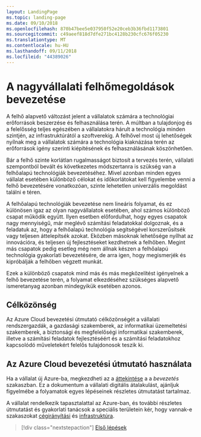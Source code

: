 ```yaml
---
layout: LandingPage
ms.topic: landing-page
ms.date: 09/10/2018
ms.openlocfilehash: 870b47bee5e037950f52e20ceb3b36fbd1173801
ms.sourcegitcommit: c49aeef818d7dfe271bc4128b230cfc676f05230
ms.translationtype: MT
ms.contentlocale: hu-HU
ms.lasthandoff: 09/11/2018
ms.locfileid: "44389026"
---
```

# <a name="enterprise-cloud-adoption"></a>A nagyvállalati felhőmegoldások bevezetése

A felhő alapvető változást jelent a vállalatok számára a technológiai erőforrások beszerzése és felhasználása terén. A múltban a tulajdonjog és a felelősség teljes egészében a vállalatokra hárult a technológia minden szintjén, az infrastruktúrától a szoftverekig. A felhővel most új lehetőségek nyílnak meg a vállalatok számára a technológia kiaknázása terén az erőforrások igény szerinti kiépítésének és felhasználásának köszönhetően.

Bár a felhő szinte korlátlan rugalmasságot biztosít a tervezés terén, vállalati szempontból bevált és következetes módszertanra is szükség van a felhőalapú technológiák bevezetéséhez. Mivel azonban minden egyes vállalat esetében különböző célokat és időkorlátokat kell figyelembe venni a felhő bevezetésére vonatkozóan, szinte lehetetlen univerzális megoldást találni e téren.

A felhőalapú technológiák bevezetése nem lineáris folyamat, és ez különösen igaz az olyan nagyvállalatok esetében, ahol számos különböző csapat működik együtt. Ilyen esetben előfordulhat, hogy egyes csapatok nagy mennyiségű, már meglévő számítási feladatokkal dolgoznak, és a feladatuk az, hogy a felhőalapú technológia segítségével korszerűsítsék vagy teljesen áttelepítsék azokat. Eközben másoknak lehetősége nyílhat az innovációra, és teljesen új fejlesztéseket kezdhetnek a felhőben. Megint más csapatok pedig esetleg még nem állnak készen a felhőalapú technológia gyakorlati bevezetésére, de arra igen, hogy megismerjék és kipróbálják a felhőben végzett munkát.

Ezek a különböző csapatok mind más és más megközelítést igényelnek a felhő bevezetése terén, a folyamat elkezdéséhez szükséges alapvető ismeretanyag azonban mindegyikük esetében azonos.

## <a name="audience"></a>Célközönség

Az Azure Cloud bevezetési útmutató célközönségét a vállalati rendszergazdák, a gazdasági szakemberek, az informatikai üzemeltetési szakemberek, a biztonsági és megfelelőségi informatikai szakemberek, illetve a számítási feladatok fejlesztéséért és a számítási feladatokhoz kapcsolódó műveletekért felelős tulajdonosok teszik ki.

## <a name="how-to-use-the-azure-cloud-adoption-guide"></a>Az Azure Cloud bevezetési útmutató használata

Ha a vállalat új Azure-ba, megkezdheti az a [áttekintése](getting-started/overview.md) a a *bevezetés* szakaszban. Ez a dokumentum a vállalati digitális átalakulást, ajánljuk figyelmébe a folyamatok egyes lépéseinek részletes útmutatást tartalmaz.

A vállalat rendelkezik tapasztalattal az Azure-ban, és további részletes útmutatást és gyakorlati tanácsok a speciális területein kér, hogy vannak-e szakaszokat [cégirányítási](governance/overview.md) és [infrastruktúra](infrastructure/basic-workload.md).

> [!div class="nextstepaction"]
> [Első lépések](getting-started/overview.md)